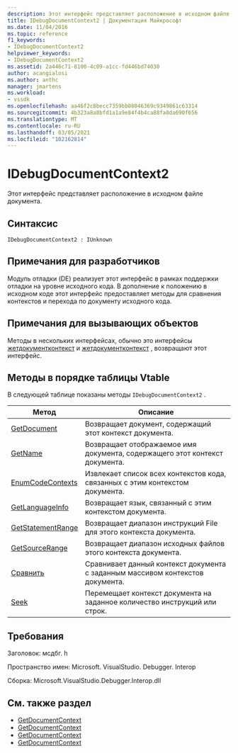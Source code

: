 ```yaml
---
description: Этот интерфейс представляет расположение в исходном файле документа.
title: IDebugDocumentContext2 | Документация Майкрософт
ms.date: 11/04/2016
ms.topic: reference
f1_keywords:
- IDebugDocumentContext2
helpviewer_keywords:
- IDebugDocumentContext2
ms.assetid: 2a446c71-8100-4c09-a1cc-fd446bd74030
author: acangialosi
ms.author: anthc
manager: jmartens
ms.workload:
- vssdk
ms.openlocfilehash: aa46f2c8becc7359bb08046369c9349861c63314
ms.sourcegitcommit: 4b323a8a8bfd1a1a9e84f4b4ca88fa8da690f656
ms.translationtype: MT
ms.contentlocale: ru-RU
ms.lasthandoff: 03/05/2021
ms.locfileid: "102162814"
---
```

# <a name="idebugdocumentcontext2"></a>IDebugDocumentContext2
Этот интерфейс представляет расположение в исходном файле документа.

## <a name="syntax"></a>Синтаксис

```
IDebugDocumentContext2 : IUnknown
```

## <a name="notes-for-implementers"></a>Примечания для разработчиков
 Модуль отладки (DE) реализует этот интерфейс в рамках поддержки отладки на уровне исходного кода. В дополнение к положению в исходном коде этот интерфейс предоставляет методы для сравнения контекстов и перехода по документу исходного кода.

## <a name="notes-for-callers"></a>Примечания для вызывающих объектов
 Методы в нескольких интерфейсах, обычно это интерфейсы [жетдокументконтекст](../../../extensibility/debugger/reference/idebugstackframe2-getdocumentcontext.md) и [жетдокументконтекст](../../../extensibility/debugger/reference/idebugcodecontext2-getdocumentcontext.md) , возвращают этот интерфейс.

## <a name="methods-in-vtable-order"></a>Методы в порядке таблицы Vtable
 В следующей таблице показаны методы `IDebugDocumentContext2` .

|Метод|Описание|
|------------|-----------------|
|[GetDocument](../../../extensibility/debugger/reference/idebugdocumentcontext2-getdocument.md)|Возвращает документ, содержащий этот контекст документа.|
|[GetName](../../../extensibility/debugger/reference/idebugdocumentcontext2-getname.md)|Возвращает отображаемое имя документа, содержащего этот контекст документа.|
|[EnumCodeContexts](../../../extensibility/debugger/reference/idebugdocumentcontext2-enumcodecontexts.md)|Извлекает список всех контекстов кода, связанных с этим контекстом документа.|
|[GetLanguageInfo](../../../extensibility/debugger/reference/idebugdocumentcontext2-getlanguageinfo.md)|Возвращает язык, связанный с этим контекстом документа.|
|[GetStatementRange](../../../extensibility/debugger/reference/idebugdocumentcontext2-getstatementrange.md)|Возвращает диапазон инструкций File для этого контекста документа.|
|[GetSourceRange](../../../extensibility/debugger/reference/idebugdocumentcontext2-getsourcerange.md)|Возвращает диапазон исходных файлов этого контекста документа.|
|[Сравнить](../../../extensibility/debugger/reference/idebugdocumentcontext2-compare.md)|Сравнивает данный контекст документа с заданным массивом контекстов документа.|
|[Seek](../../../extensibility/debugger/reference/idebugdocumentcontext2-seek.md)|Перемещает контекст документа на заданное количество инструкций или строк.|

## <a name="requirements"></a>Требования
 Заголовок: мсдбг. h

 Пространство имен: Microsoft. VisualStudio. Debugger. Interop

 Сборка: Microsoft.VisualStudio.Debugger.Interop.dll

## <a name="see-also"></a>См. также раздел
- [GetDocumentContext](../../../extensibility/debugger/reference/idebugcanstopevent2-getdocumentcontext.md)
- [GetDocumentContext](../../../extensibility/debugger/reference/idebugactivatedocumentevent2-getdocumentcontext.md)
- [GetDocumentContext](../../../extensibility/debugger/reference/idebugstackframe2-getdocumentcontext.md)
- [GetDocumentContext](../../../extensibility/debugger/reference/idebugcodecontext2-getdocumentcontext.md)
